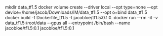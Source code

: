 mkdir data_tf1.5
docker volume create --driver local --opt type=none --opt device=/home/jacob/Downloads/IM/data_tf1.5 --opt o=bind data_tf1.5
docker build -f Dockerfile_tf1.5 -t jacobloe/tf1.5:0.1 0.
docker run --rm -it -v data_tf1.5:/root/data --gpus all --entrypoint /bin/bash --name jacobloe/tf1.5:0.1 jacobloe/tf1.5:0.1
